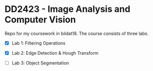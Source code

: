 # DD2423 - Image Analysis and Computer Vision

Repo for my coursework in bildat18. The course consists of three labs.

- [x] Lab 1: Filtering Operations

- [x] Lab 2: Edge Detection & Hough Transform

- [ ] Lab 3: Object Segmentation

